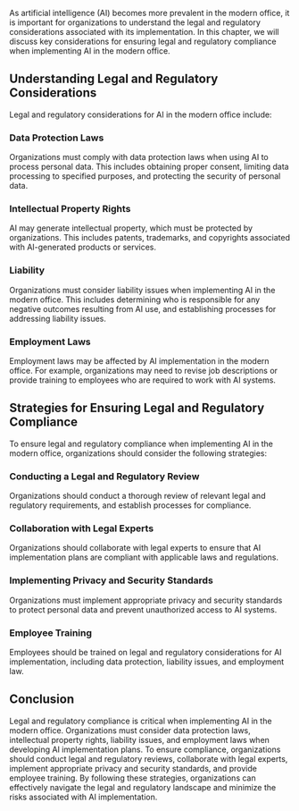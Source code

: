 

As artificial intelligence (AI) becomes more prevalent in the modern office, it is important for organizations to understand the legal and regulatory considerations associated with its implementation. In this chapter, we will discuss key considerations for ensuring legal and regulatory compliance when implementing AI in the modern office.

Understanding Legal and Regulatory Considerations
-------------------------------------------------

Legal and regulatory considerations for AI in the modern office include:

### Data Protection Laws

Organizations must comply with data protection laws when using AI to process personal data. This includes obtaining proper consent, limiting data processing to specified purposes, and protecting the security of personal data.

### Intellectual Property Rights

AI may generate intellectual property, which must be protected by organizations. This includes patents, trademarks, and copyrights associated with AI-generated products or services.

### Liability

Organizations must consider liability issues when implementing AI in the modern office. This includes determining who is responsible for any negative outcomes resulting from AI use, and establishing processes for addressing liability issues.

### Employment Laws

Employment laws may be affected by AI implementation in the modern office. For example, organizations may need to revise job descriptions or provide training to employees who are required to work with AI systems.

Strategies for Ensuring Legal and Regulatory Compliance
-------------------------------------------------------

To ensure legal and regulatory compliance when implementing AI in the modern office, organizations should consider the following strategies:

### Conducting a Legal and Regulatory Review

Organizations should conduct a thorough review of relevant legal and regulatory requirements, and establish processes for compliance.

### Collaboration with Legal Experts

Organizations should collaborate with legal experts to ensure that AI implementation plans are compliant with applicable laws and regulations.

### Implementing Privacy and Security Standards

Organizations must implement appropriate privacy and security standards to protect personal data and prevent unauthorized access to AI systems.

### Employee Training

Employees should be trained on legal and regulatory considerations for AI implementation, including data protection, liability issues, and employment law.

Conclusion
----------

Legal and regulatory compliance is critical when implementing AI in the modern office. Organizations must consider data protection laws, intellectual property rights, liability issues, and employment laws when developing AI implementation plans. To ensure compliance, organizations should conduct legal and regulatory reviews, collaborate with legal experts, implement appropriate privacy and security standards, and provide employee training. By following these strategies, organizations can effectively navigate the legal and regulatory landscape and minimize the risks associated with AI implementation.
